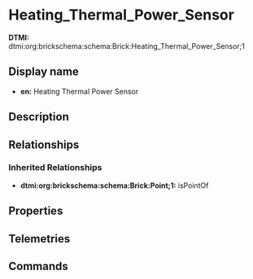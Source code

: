 # Heating_Thermal_Power_Sensor
**DTMI:** dtmi:org:brickschema:schema:Brick:Heating_Thermal_Power_Sensor;1
## Display name
- **en:** Heating Thermal Power Sensor
## Description
## Relationships
### Inherited Relationships
* **dtmi:org:brickschema:schema:Brick:Point;1:** isPointOf
## Properties
## Telemetries
## Commands
